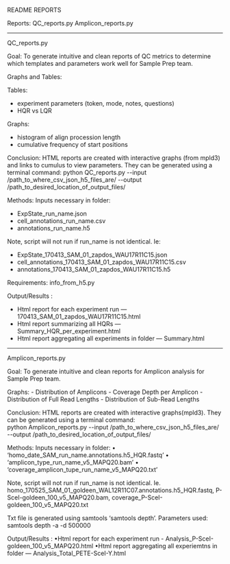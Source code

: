 README REPORTS 

Reports:
QC_reports.py
Amplicon_reports.py
________________________________

QC_reports.py  


Goal:
To generate intuitive and clean reports of QC metrics to determine which templates and parameters work well for Sample Prep team.  


Graphs and Tables:

Tables: 
- experiment parameters (token, mode, notes, questions)
- HQR vs LQR 
	
Graphs: 
- histogram of align procession length
- cumulative frequency of start positions 
	


Conclusion:
HTML reports are created with interactive graphs (from mpld3) and links to cumulus to view parameters. They can be generated using a terminal command: 
python QC_reports.py --input /path_to_where_csv_json_h5_files_are/ --output /path_to_desired_location_of_output_files/



Methods: 
Inputs necessary in folder: 
 - ExpState_run_name.json
 - cell_annotations_run_name.csv
  - annotations_run_name.h5



Note, script will not run if run_name is not identical. Ie:
 - ExpState_170413_SAM_01_zapdos_WAU17R11C15.json
 - cell_annotations_170413_SAM_01_zapdos_WAU17R11C15.csv
 - annotations_170413_SAM_01_zapdos_WAU17R11C15.h5 


Requirements: info_from_h5.py 



 Output/Results : 
- Html report for each experiment run   —  170413_SAM_01_zapdos_WAU17R11C15.html
- Html report summarizing all HQRs      — Summary_HQR_per_experiment.html 
- Html report aggregating all experiments in folder  — Summary.html 




_________________________________ 

Amplicon_reports.py


Goal:
To generate intuitive and clean reports for Amplicon analysis for Sample Prep team.  

Graphs: - Distribution of Amplicons 
	- Coverage Depth per Amplicon 
	- Distribution of Full Read Lengths
	- Distribution of Sub-Read Lengths 

Conclusion:
HTML reports are created with interactive graphs(mpld3). They can be generated using a terminal command:  
python Amplicon_reports.py --input /path_to_where_csv_json_h5_files_are/ --output /path_to_desired_location_of_output_files/


Methods: 
Inputs necessary in folder: 
•	‘homo_date_SAM_run_name.annotations.h5_HQR.fastq’
•	‘amplicon_type_run_name_v5_MAPQ20.bam’
•	‘coverage_amplicon_tupe_run_name_v5_MAPQ20.txt’

Note, script will not run if run_name is not identical. Ie. 
homo_170525_SAM_01_goldeen_WAL12R11C07.annotations.h5_HQR.fastq, 
P-SceI-goldeen_100_v5_MAPQ20.bam, 
coverage_P-SceI-goldeen_100_v5_MAPQ20.txt

Txt file is generated using samtools ‘samtools depth’. Parameters used: samtools depth -a -d 500000 


 Output/Results : 
	•Html report for each experiment run - Analysis_P-SceI-goldeen_100_v5_MAPQ20.html 
	•Html report aggregating all experiemtns in folder  — Analysis_Total_PETE-SceI-Y.html








